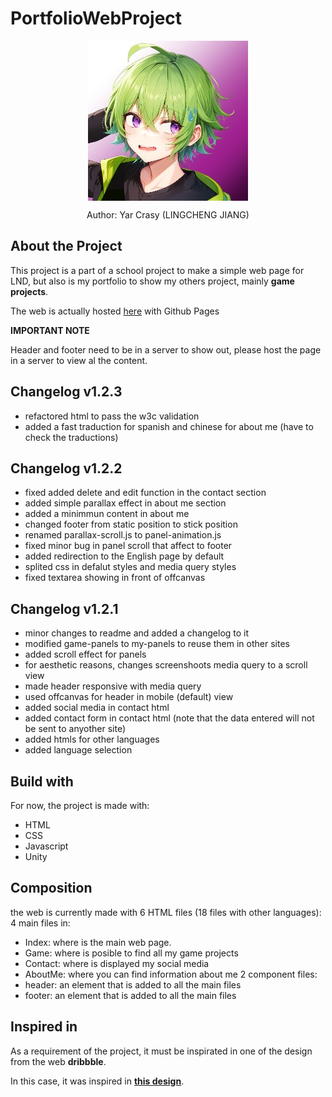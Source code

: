 # PortfolioWebProject

 <div align="center">
  <img align="center" class="header-icon" src="imgs/icon-imgs/lcj-icon.jpg" alt="icon" />
  <p>Author: Yar Crasy (LINGCHENG JIANG)</p>
 </div>
 
 ## About the Project
<p>
 This project is a part of a school project to make a simple web page for LND, but also is my portfolio to show my others project, mainly <b>game projects</b>.
</p>
<p>The web is actually hosted <a href="https://yarcrasy.github.io/PortfolioWebProject/html/en/index.html">here</a> with Github Pages</p>

<b>IMPORTANT NOTE</b>
<p>
Header and footer need to be in a server to show out, please host the page in a server to view al the content.
</p>

## Changelog v1.2.3
 * refactored html to pass the w3c validation
 * added a fast traduction for spanish and chinese for about me (have to check the traductions)

## Changelog v1.2.2
 * fixed added delete and edit function in the contact section
 * added simple parallax effect in about me section
 * added a minimmun content in about me
 * changed footer from static position to stick position
 * renamed parallax-scroll.js to panel-animation.js
 * fixed minor bug in panel scroll that affect to footer
 * added redirection to the English page by default
 * splited css in defalut styles and media query styles
 * fixed textarea showing in front of offcanvas

## Changelog v1.2.1
 * minor changes to readme and added a changelog to it
 * modified game-panels to my-panels to reuse them in other sites
 * added scroll effect for panels
 * for aesthetic reasons, changes screenshoots media query to a scroll view
 * made header responsive with media query
 * used offcanvas for header in mobile (default) view
 * added social media in contact html
 * added contact form in contact html (note that the data entered will not be sent to anyother site)
 * added htmls for other languages
 * added language selection

 ## Build with
 For now, the project is made with: 
 * HTML
 * CSS
 * Javascript
 * Unity

## Composition
the web is currently made with 6 HTML files (18 files with other languages):<br>
4 main files in:<br>
 * Index: where is the main web page.
 * Game: where is posible to find all my game projects
 * Contact: where is displayed my social media
 * AboutMe: where you can find information about me
2 component files:<br>
 * header: an element that is added to all the main files
 * footer: an element that is added to all the main files


## Inspired in
<p>As a requirement of the project, it must be inspirated in one of the design from the web <b>dribbble</b>.</p> 
In this case, it was inspired in <a href="https://dribbble.com/shots/23895796-Wegrow-design"><b>this design</b></a>.
